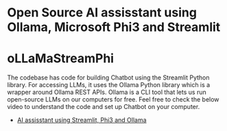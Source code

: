 
# Open Source AI assisstant using Ollama, Microsoft Phi3 and Streamlit
# oLLaMaStreamPhi
The codebase has code for building Chatbot using the Streamlit Python library. 
For accessing LLMs, it uses the Ollama Python library which is a wrapper around Ollama REST APIs.
Ollama is a CLI tool that lets us run open-source LLMs on our computers for free.
Feel free to check the below video to understand the code and set up Chatbot on your computer.
* [AI assisstant using Streamlit, Phi3 and Ollama](https://www.youtube.com/@JalelTounsi)
